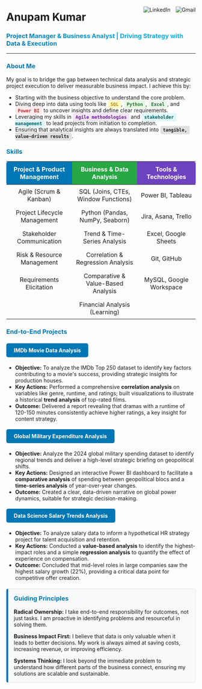 <div style="display: flex; justify-content: space-between; align-items: center;">
  <div>
    <h1 style="margin-bottom: 0;">Anupam Kumar</h1>
  </div>
  <div>
    <a href="https://www.linkedin.com/in/datawithanupam" target="_blank" style="text-decoration: none; margin-left: 10px;">
      <img src="https://img.shields.io/badge/LinkedIn-0077B5?style=for-the-badge&logo=linkedin&logoColor=white" alt="LinkedIn"/>
    </a>
    <a href="mailto:13anup8@gmail.com" style="text-decoration: none; margin-left: 10px;">
      <img src="https://img.shields.io/badge/Gmail-D14836?style=for-the-badge&logo=gmail&logoColor=white" alt="Gmail"/>
    </a>
  </div>
</div>
<h3 style="background: -webkit-linear-gradient(45deg, #0077B5, #00BFFF); -webkit-background-clip: text; -webkit-text-fill-color: transparent; font-weight: bold;">
  Project Manager & Business Analyst | Driving Strategy with Data & Execution
</h3>

---

<h3 style="color: #0077B5;">About Me</h3>

My goal is to bridge the gap between technical data analysis and strategic project execution to deliver measurable business impact. I achieve this by:

<ul>
  <li>Starting with the business objective to understand the core problem.</li>
  <li>Diving deep into data using tools like <code style="background-color:#FFF9C4; color:#B78A00; padding: 4px 7px; border-radius: 5px; font-weight: bold;">SQL</code>, <code style="background-color:#E6FDE2; color:#256F3A; padding: 4px 7px; border-radius: 5px; font-weight: bold;">Python</code>, <code style="background-color:#E8F5E9; color:#1E6635; padding: 4px 7px; border-radius: 5px; font-weight: bold;">Excel</code>, and <code style="background-color:#FFEBEE; color:#C62828; padding: 4px 7px; border-radius: 5px; font-weight: bold;">Power BI</code> to uncover insights and define clear requirements.</li>
  <li>Leveraging my skills in <code style="background-color:#F3E5F5; color:#6A1B9A; padding: 4px 7px; border-radius: 5px; font-weight: bold;">Agile methodologies</code> and <code style="background-color:#E0F7FA; color:#006064; padding: 4px 7px; border-radius: 5px; font-weight: bold;">stakeholder management</code> to lead projects from initiation to completion.</li>
  <li>Ensuring that analytical insights are always translated into <code style="background-color:#E0E0E0; color:#212121; padding: 4px 7px; border-radius: 5px; font-weight: bold;">tangible, value-driven results</code>.</li>
</ul>

<h3 style="color: #0077B5;">Skills</h3>

<table width="100%">
  <thead>
    <tr>
      <th style="background-color:#0077B5; color:white; padding:10px; border-radius: 5px 0 0 5px;">Project & Product Management</th>
      <th style="background-color:#28A745; color:white; padding:10px;">Business & Data Analysis</th>
      <th style="background-color:#6F42C1; color:white; padding:10px; border-radius: 0 5px 5px 0;">Tools & Technologies</th>
    </tr>
  </thead>
  <tbody>
    <tr>
      <td style="padding:8px; text-align:center;">Agile (Scrum & Kanban)</td>
      <td style="padding:8px; text-align:center;">SQL (Joins, CTEs, Window Functions)</td>
      <td style="padding:8px; text-align:center;">Power BI, Tableau</td>
    </tr>
    <tr>
      <td style="padding:8px; text-align:center;">Project Lifecycle Management</td>
      <td style="padding:8px; text-align:center;">Python (Pandas, NumPy, Seaborn)</td>
      <td style="padding:8px; text-align:center;">Jira, Asana, Trello</td>
    </tr>
    <tr>
      <td style="padding:8px; text-align:center;">Stakeholder Communication</td>
      <td style="padding:8px; text-align:center;">Trend & Time-Series Analysis</td>
      <td style="padding:8px; text-align:center;">Excel, Google Sheets</td>
    </tr>
    <tr>
      <td style="padding:8px; text-align:center;">Risk & Resource Management</td>
      <td style="padding:8px; text-align:center;">Correlation & Regression Analysis</td>
      <td style="padding:8px; text-align:center;">Git, GitHub</td>
    </tr>
     <tr>
      <td style="padding:8px; text-align:center;">Requirements Elicitation</td>
      <td style="padding:8px; text-align:center;">Comparative & Value-Based Analysis</td>
      <td style="padding:8px; text-align:center;">MySQL, Google Workspace</td>
    </tr>
    <tr>
      <td style="padding:8px; text-align:center;"> </td>
      <td style="padding:8px; text-align:center;">Financial Analysis (Learning)</td>
       <td style="padding:8px; text-align:center;"> </td>
    </tr>
  </tbody>
</table>

<h3 style="color: #0077B5;">End-to-End Projects</h3>

<a href="https://github.com/datawithanupam/IMDB_Top_Charts_Project" target="_blank" style="display: inline-block; background-color: #0077B5; color: white; padding: 10px 20px; margin: 5px 0; text-decoration: none; border-radius: 5px; font-weight: bold; transition: background-color 0.3s;">IMDb Movie Data Analysis</a>
<ul>
  <li><b>Objective:</b> To analyze the IMDb Top 250 dataset to identify key factors contributing to a movie's success, providing strategic insights for production houses.</li>
  <li><b>Key Actions:</b> Performed a comprehensive <b>correlation analysis</b> on variables like genre, runtime, and ratings; built visualizations to illustrate a historical <b>trend analysis</b> of top-rated films.</li>
  <li><b>Outcome:</b> Delivered a report revealing that dramas with a runtime of 120-150 minutes consistently achieve higher ratings, a key insight for content strategy.</li>
</ul>

<a href="https://github.com/datawithanupam/2024-Global-Military-Expenditure-Dataset" target="_blank" style="display: inline-block; background-color: #0077B5; color: white; padding: 10px 20px; margin: 5px 0; text-decoration: none; border-radius: 5px; font-weight: bold; transition: background-color 0.3s;">Global Military Expenditure Analysis</a>
<ul>
  <li><b>Objective:</b> Analyze the 2024 global military spending dataset to identify regional trends and deliver a high-level strategic briefing on geopolitical shifts.</li>
  <li><b>Key Actions:</b> Designed an interactive Power BI dashboard to facilitate a <b>comparative analysis</b> of spending between geopolitical blocs and a <b>time-series analysis</b> of year-over-year changes.</li>
  <li><b>Outcome:</b> Created a clear, data-driven narrative on global power dynamics, suitable for strategic decision-making.</li>
</ul>

<a href="https://github.com/datawithanupam/DataScience-Salary-2020-2024" target="_blank" style="display: inline-block; background-color: #0077B5; color: white; padding: 10px 20px; margin: 5px 0; text-decoration: none; border-radius: 5px; font-weight: bold; transition: background-color 0.3s;">Data Science Salary Trends Analysis</a>
<ul>
  <li><b>Objective:</b> To analyze salary data to inform a hypothetical HR strategy project for talent acquisition and retention.</li>
  <li><b>Key Actions:</b> Conducted a <b>value-based analysis</b> to identify the highest-impact roles and a simple <b>regression analysis</b> to quantify the effect of experience on compensation.</li>
  <li><b>Outcome:</b> Concluded that mid-level roles in large companies saw the highest salary growth (22%), providing a critical data point for competitive offer creation.</li>
</ul>

<div style="background-color: #F8F9FA; border: 1px solid #DEE2E6; border-left: 5px solid #0077B5; padding: 15px; margin-top: 20px; border-radius: 5px;">
  <h3 style="color: #0077B5; margin-top: 0;">Guiding Principles</h3>
  <p style="margin-bottom: 5px;"><b>Radical Ownership:</b> I take end-to-end responsibility for outcomes, not just tasks. I am proactive in identifying problems and resourceful in solving them.</p>
  <p style="margin-bottom: 5px;"><b>Business Impact First:</b> I believe that data is only valuable when it leads to better decisions. My work is always aimed at saving costs, increasing revenue, or improving efficiency.</p>
  <p style="margin-bottom: 0;"><b>Systems Thinking:</b> I look beyond the immediate problem to understand how different parts of the business connect, ensuring my solutions are scalable and sustainable.</p>
</div>
